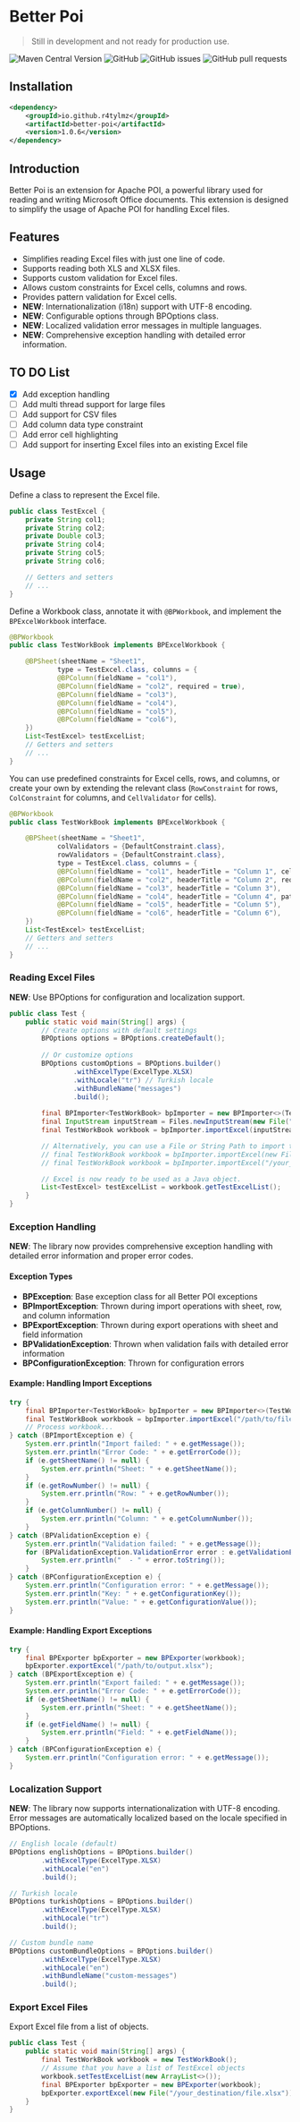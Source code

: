 # Better Poi

> Still in development and not ready for production use.

![Maven Central Version](https://img.shields.io/maven-central/v/io.github.r4tylmz/better-poi)
![GitHub](https://img.shields.io/github/license/r4tylmz/better-poi)
![GitHub issues](https://img.shields.io/github/issues/r4tylmz/better-poi)
![GitHub pull requests](https://img.shields.io/github/issues-pr/r4tylmz/better-poi)

## Installation

```xml
<dependency>
    <groupId>io.github.r4tylmz</groupId>
    <artifactId>better-poi</artifactId>
    <version>1.0.6</version>
</dependency>
```

## Introduction

Better Poi is an extension for Apache POI, a powerful library used for reading and writing Microsoft Office documents.
This extension is designed to simplify the usage of Apache POI for handling Excel files.

## Features

- Simplifies reading Excel files with just one line of code.
- Supports reading both XLS and XLSX files.
- Supports custom validation for Excel files.
- Allows custom constraints for Excel cells, columns and rows.
- Provides pattern validation for Excel cells.
- **NEW**: Internationalization (i18n) support with UTF-8 encoding.
- **NEW**: Configurable options through BPOptions class.
- **NEW**: Localized validation error messages in multiple languages.
- **NEW**: Comprehensive exception handling with detailed error information.

## TO DO List

- [x] Add exception handling
- [ ] Add multi thread support for large files
- [ ] Add support for CSV files
- [ ] Add column data type constraint
- [ ] Add error cell highlighting
- [ ] Add support for inserting Excel files into an existing Excel file

## Usage

Define a class to represent the Excel file.

```java
public class TestExcel {
    private String col1;
    private String col2;
    private Double col3;
    private String col4;
    private String col5;
    private String col6;

    // Getters and setters
    // ...
}
```

Define a Workbook class, annotate it with `@BPWorkbook`, and implement the `BPExcelWorkbook` interface.
```java
@BPWorkbook
public class TestWorkBook implements BPExcelWorkbook {

    @BPSheet(sheetName = "Sheet1",
            type = TestExcel.class, columns = {
            @BPColumn(fieldName = "col1"),
            @BPColumn(fieldName = "col2", required = true),
            @BPColumn(fieldName = "col3"),
            @BPColumn(fieldName = "col4"),
            @BPColumn(fieldName = "col5"),
            @BPColumn(fieldName = "col6"),
    })
    List<TestExcel> testExcelList;
    // Getters and setters
    // ...
}
```

You can use predefined constraints for Excel cells, rows, and columns, or create your own by extending the relevant
class (`RowConstraint` for rows, `ColConstraint` for columns, and `CellValidator` for cells).

```java
@BPWorkbook
public class TestWorkBook implements BPExcelWorkbook {

    @BPSheet(sheetName = "Sheet1",
            colValidators = {DefaultConstraint.class},
            rowValidators = {DefaultConstraint.class},
            type = TestExcel.class, columns = {
            @BPColumn(fieldName = "col1", headerTitle = "Column 1", cellValidators = {DefaultConstraint.class}),
            @BPColumn(fieldName = "col2", headerTitle = "Column 2", required = true),
            @BPColumn(fieldName = "col3", headerTitle = "Column 3"),
            @BPColumn(fieldName = "col4", headerTitle = "Column 4", pattern = "^[a-zA-Z0-9]*$"),
            @BPColumn(fieldName = "col5", headerTitle = "Column 5"),
            @BPColumn(fieldName = "col6", headerTitle = "Column 6"),
    })
    List<TestExcel> testExcelList;
    // Getters and setters
    // ...
}
```

### Reading Excel Files

**NEW**: Use BPOptions for configuration and localization support.

```java
public class Test {
    public static void main(String[] args) {
        // Create options with default settings
        BPOptions options = BPOptions.createDefault();
        
        // Or customize options
        BPOptions customOptions = BPOptions.builder()
                .withExcelType(ExcelType.XLSX)
                .withLocale("tr") // Turkish locale
                .withBundleName("messages")
                .build();
        
        final BPImporter<TestWorkBook> bpImporter = new BPImporter<>(TestWorkBook.class, customOptions);
        final InputStream inputStream = Files.newInputStream(new File("/your_source/file.xlsx").toPath());
        final TestWorkBook workbook = bpImporter.importExcel(inputStream);

        // Alternatively, you can use a File or String Path to import the Excel file:
        // final TestWorkBook workbook = bpImporter.importExcel(new File("/your_source/file.xlsx"));
        // final TestWorkBook workbook = bpImporter.importExcel("/your_source/file.xlsx");

        // Excel is now ready to be used as a Java object.
        List<TestExcel> testExcelList = workbook.getTestExcelList();
    }
}
```

### Exception Handling

**NEW**: The library now provides comprehensive exception handling with detailed error information and proper error codes.

#### Exception Types

- **BPException**: Base exception class for all Better POI exceptions
- **BPImportException**: Thrown during import operations with sheet, row, and column information
- **BPExportException**: Thrown during export operations with sheet and field information
- **BPValidationException**: Thrown when validation fails with detailed error information
- **BPConfigurationException**: Thrown for configuration errors

#### Example: Handling Import Exceptions

```java
try {
    final BPImporter<TestWorkBook> bpImporter = new BPImporter<>(TestWorkBook.class, options);
    final TestWorkBook workbook = bpImporter.importExcel("/path/to/file.xlsx");
    // Process workbook...
} catch (BPImportException e) {
    System.err.println("Import failed: " + e.getMessage());
    System.err.println("Error Code: " + e.getErrorCode());
    if (e.getSheetName() != null) {
        System.err.println("Sheet: " + e.getSheetName());
    }
    if (e.getRowNumber() != null) {
        System.err.println("Row: " + e.getRowNumber());
    }
    if (e.getColumnNumber() != null) {
        System.err.println("Column: " + e.getColumnNumber());
    }
} catch (BPValidationException e) {
    System.err.println("Validation failed: " + e.getMessage());
    for (BPValidationException.ValidationError error : e.getValidationErrors()) {
        System.err.println("  - " + error.toString());
    }
} catch (BPConfigurationException e) {
    System.err.println("Configuration error: " + e.getMessage());
    System.err.println("Key: " + e.getConfigurationKey());
    System.err.println("Value: " + e.getConfigurationValue());
}
```

#### Example: Handling Export Exceptions

```java
try {
    final BPExporter bpExporter = new BPExporter(workbook);
    bpExporter.exportExcel("/path/to/output.xlsx");
} catch (BPExportException e) {
    System.err.println("Export failed: " + e.getMessage());
    System.err.println("Error Code: " + e.getErrorCode());
    if (e.getSheetName() != null) {
        System.err.println("Sheet: " + e.getSheetName());
    }
    if (e.getFieldName() != null) {
        System.err.println("Field: " + e.getFieldName());
    }
} catch (BPConfigurationException e) {
    System.err.println("Configuration error: " + e.getMessage());
}
```

### Localization Support

**NEW**: The library now supports internationalization with UTF-8 encoding. Error messages are automatically localized based on the locale specified in BPOptions.

```java
// English locale (default)
BPOptions englishOptions = BPOptions.builder()
        .withExcelType(ExcelType.XLSX)
        .withLocale("en")
        .build();

// Turkish locale
BPOptions turkishOptions = BPOptions.builder()
        .withExcelType(ExcelType.XLSX)
        .withLocale("tr")
        .build();

// Custom bundle name
BPOptions customBundleOptions = BPOptions.builder()
        .withExcelType(ExcelType.XLSX)
        .withLocale("en")
        .withBundleName("custom-messages")
        .build();
```

### Export Excel Files

Export Excel file from a list of objects.

```java
public class Test {
    public static void main(String[] args) {
        final TestWorkBook workbook = new TestWorkBook();
        // Assume that you have a list of TestExcel objects
        workbook.setTestExcelList(new ArrayList<>());
        final BPExporter bpExporter = new BPExporter(workbook);
        bpExporter.exportExcel(new File("/your_destination/file.xlsx"));
    }
}
```